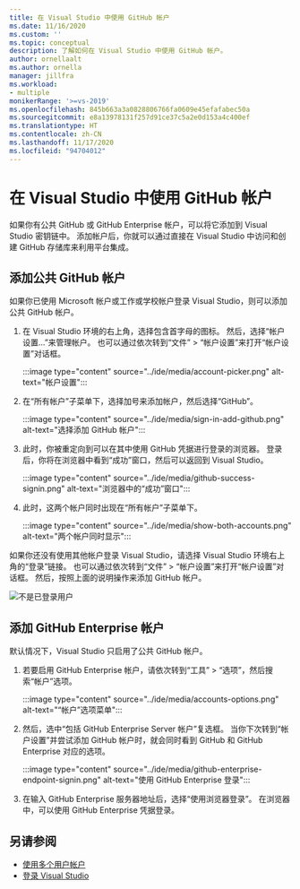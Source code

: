 ```yaml
---
title: 在 Visual Studio 中使用 GitHub 帐户
ms.date: 11/16/2020
ms.custom: ''
ms.topic: conceptual
description: 了解如何在 Visual Studio 中使用 GitHub 帐户。
author: ornellaalt
ms.author: ornella
manager: jillfra
ms.workload:
- multiple
monikerRange: '>=vs-2019'
ms.openlocfilehash: 845b663a3a0828806766fa0609e45efafabec50a
ms.sourcegitcommit: e8a13978131f257d91ce37c5a2e0d153a4c400ef
ms.translationtype: HT
ms.contentlocale: zh-CN
ms.lasthandoff: 11/17/2020
ms.locfileid: "94704012"
---
```

# <a name="work-with-github-accounts-in-visual-studio"></a>在 Visual Studio 中使用 GitHub 帐户

如果你有公共 GitHub 或 GitHub Enterprise 帐户，可以将它添加到 Visual Studio 密钥链中。 添加帐户后，你就可以通过直接在 Visual Studio 中访问和创建 GitHub 存储库来利用平台集成。

## <a name="adding-public-github-accounts"></a>添加公共 GitHub 帐户

如果你已使用 Microsoft 帐户或工作或学校帐户登录 Visual Studio，则可以添加公共 GitHub 帐户。

1. 在 Visual Studio 环境的右上角，选择包含首字母的图标。 然后，选择“帐户设置...”来管理帐户。 也可以通过依次转到“文件” > “帐户设置”来打开“帐户设置”对话框。

    :::image type="content" source="../ide/media/account-picker.png" alt-text="帐户设置":::

2. 在“所有帐户”子菜单下，选择加号来添加帐户，然后选择“GitHub”。

    :::image type="content" source="../ide/media/sign-in-add-github.png" alt-text="选择添加 GitHub 帐户":::

3. 此时，你被重定向到可以在其中使用 GitHub 凭据进行登录的浏览器。 登录后，你将在浏览器中看到“成功”窗口，然后可以返回到 Visual Studio。

    :::image type="content" source="../ide/media/github-success-signin.png" alt-text="浏览器中的“成功”窗口":::

4. 此时，这两个帐户同时出现在“所有帐户”子菜单下。

    :::image type="content" source="../ide/media/show-both-accounts.png" alt-text="两个帐户同时显示":::

如果你还没有使用其他帐户登录 Visual Studio，请选择 Visual Studio 环境右上角的“登录”链接。 也可以通过依次转到“文件” > “帐户设置”来打开“帐户设置”对话框。 然后，按照上面的说明操作来添加 GitHub 帐户。

![不是已登录用户](../ide/media/vs2019_usernotsignedin.png)

## <a name="adding-github-enterprise-accounts"></a>添加 GitHub Enterprise 帐户

默认情况下，Visual Studio 只启用了公共 GitHub 帐户。

1. 若要启用 GitHub Enterprise 帐户，请依次转到“工具” > “选项”，然后搜索“帐户”选项。

    :::image type="content" source="../ide/media/accounts-options.png" alt-text="“帐户”选项菜单":::

2. 然后，选中“包括 GitHub Enterprise Server 帐户”复选框。 当你下次转到“帐户设置”并尝试添加 GitHub 帐户时，就会同时看到 GitHub 和 GitHub Enterprise 对应的选项。

    :::image type="content" source="../ide/media/github-enterprise-endpoint-signin.png" alt-text="使用 GitHub Enterprise 登录":::

3. 在输入 GitHub Enterprise 服务器地址后，选择“使用浏览器登录”。 在浏览器中，可以使用 GitHub Enterprise 凭据登录。

## <a name="see-also"></a>另请参阅

- [使用多个用户帐户](work-with-multiple-user-accounts.md)
- [登录 Visual Studio](signing-in-to-visual-studio.md)
